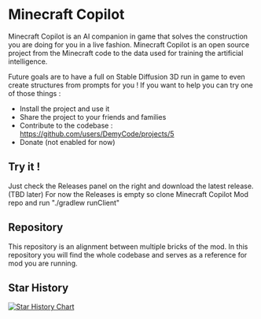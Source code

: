 # Minecraft Copilot

Minecraft Copilot is an AI companion in game that solves the construction you are doing for you in a live fashion.
Minecraft Copilot is an open source project from the Minecraft code to the data used for training the artificial intelligence.

Future goals are to have a full on Stable Diffusion 3D run in game to even create structures from prompts for you !
If you want to help you can try one of those things :
- Install the project and use it
- Share the project to your friends and families
- Contribute to the codebase : https://github.com/users/DemyCode/projects/5
- Donate (not enabled for now)

## Try it !

Just check the Releases panel on the right and download the latest release. (TBD later)
For now the Releases is empty so clone Minecraft Copilot Mod repo and run "./gradlew runClient"

## Repository

This repository is an alignment between multiple bricks of the mod.
In this repository you will find the whole codebase and serves as a reference for mod you are running.

## Star History

[![Star History Chart](https://api.star-history.com/svg?repos=DemyCode/minecraft-copilot&type=Date)](https://star-history.com/#DemyCode/minecraft-copilot&Date)
